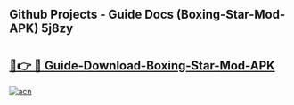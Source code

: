 ## Github Projects - Guide Docs (Boxing-Star-Mod-APK) 5j8zy

# <h2><a href="https://apkcomod.com?title=Boxing-Star-Mod-APK">🔗👉 🔴 Guide-Download-Boxing-Star-Mod-APK </a></h2>

[![acn](https://github.com/user-attachments/assets/0f9c940e-d8b0-45ae-aac7-cd30a18b3e1c)](https://apkcomod.com?title=Boxing-Star-Mod-APK)
